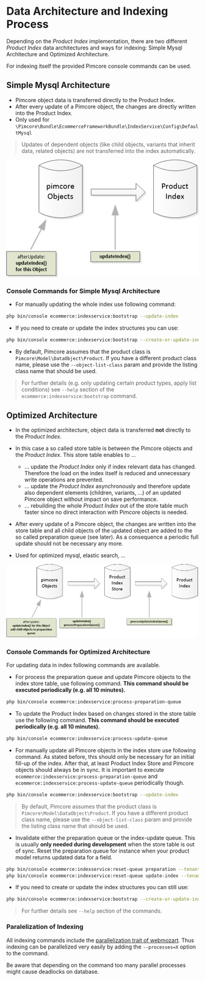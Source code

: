 # Data Architecture and Indexing Process
Depending on the *Product Index* implementation, there are two different *Product Index* data architectures and ways for 
indexing: Simple Mysql Architecture and Optimized Architecture. 

For indexing itself the provided Pimcore console commands can be used. 


## Simple Mysql Architecture
- Pimcore object data is transferred directly to the Product Index. 
- After every update of a Pimcore object, the changes are directly written into the Product Index. 
- Only used for `\Pimcore\Bundle\EcommerceFrameworkBundle\IndexService\Config\DefaultMysql`

> Updates of dependent objects (like child objects, variants that inherit data, related objects) are not transferred 
> into the index automatically. 


![productindex-simple](../../../img/productindex-simple.png)

### Console Commands for Simple Mysql Architecture

- For manually updating the whole index use following command: 
```bash
php bin/console ecommerce:indexservice:bootstrap --update-index
```

- If you need to create or update the index structures you can use:
```bash
php bin/console ecommerce:indexservice:bootstrap --create-or-update-index-structure
```

- By default, Pimcore assumes that the product class is `Pimcore\Model\DataObject\Product`. If you have a 
different product class name, please use the `--object-list-class` param and provide the listing class name
that should be used. 

> For further details (e.g. only updating certain product types, apply list conditions) see `--help` section of the 
>`ecommerce:indexservice:bootstrap` command. 




## Optimized Architecture
- In the optimized architecture, object data is transferred **not** directly to the *Product Index*. 
- In this case a so called store table is between the Pimcore objects and the *Product Index*. This store table enables to ...
   - ... update the *Product Index* only if index relevant data has changed. Therefore the load on the index itself is reduced 
         and unnecessary write operations are prevented. 
   - ... update the *Product Index* asynchronously and therefore update also dependent elements (children, variants, ...) 
         of an updated Pimcore object without impact on save performance. 
   - ... rebuilding the whole *Product Index* out of the store table much faster since no direct interaction with 
         Pimcore objects is needed. 

- After every update of a Pimcore object, the changes are written into the store table and all child objects of the 
updated object are added to the so called preparation queue (see later). As a consequence a periodic full update 
should not be necessary any more.
- Used for optimized mysql, elastic search, ...

![productindex-optimized](../../../img/productindex-optimized.png)


### Console Commands for Optimized Architecture

For updating data in index following commands are available.
- For process the preparation queue and update Pimcore objects to the index store table, use following command. 
**This command should be executed periodically (e.g. all 10 minutes).**

```bash
php bin/console ecommerce:indexservice:process-preparation-queue
```

- To update the Product Index based on changes stored in the store table use the following command. 
**This command should be executed periodically (e.g. all 10 minutes).**

```bash
php bin/console ecommerce:indexservice:process-update-queue 
```

- For manually update all Pimcore objects in the index store use following command. As stated before, this should only be
  necessary for an initial fill-up of the index. After that, at least Product Index Store and Pimcore objects should always 
  be in sync. It is important to execute `ecommerce:indexservice:process-preparation-queue` and 
  `ecommerce:indexservice:process-update-queue` periodically though.
```bash
php bin/console ecommerce:indexservice:bootstrap --update-index
```
> By default, Pimcore assumes that the product class is `Pimcore\Model\DataObject\Product`. If you have a 
> different product class name, please use the `--object-list-class` param and provide the listing class name
> that should be used. 

- Invalidate either the preparation queue or the index-update queue. This is usually **only needed during development** when 
  the store table is out of sync. Reset the preparation queue for instance when your product model 
  returns updated data for a field.
```bash
php bin/console ecommerce:indexservice:reset-queue preparation --tenant=MyTenant
php bin/console ecommerce:indexservice:reset-queue update-index --tenant=MyTenant
```

- If you need to create or update the index structures you can still use:
```bash
php bin/console ecommerce:indexservice:bootstrap --create-or-update-index-structure
```

> For further details see `--help` section of the commands. 


### Paralelization of Indexing
All indexing commands include the [parallelization trait of webmozart](https://github.com/webmozarts/console-parallelization). 
Thus indexing can be parallelized very easily by adding the `--processes=X` option to the command.

Be aware that depending on the command too many parallel processes might cause deadlocks on database.